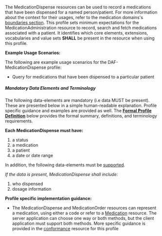 The MedicationDispense resources can be used to record a medications that have been dispensed for a named person/patient.  For more information about the context for their usages, refer to the medication domains's [boundaries section].  This profile sets minimum expectations for the MedicationAdministration resource to record, search and fetch medications associated with a patient. It identifies which core elements, extensions, vocabularies and value sets **SHALL** be present in the resource when using this profile.

**Example Usage Scenarios:**

The following are example usage scenarios for the
DAF-MedicationDispense profile:

-  Query for medications that have been dispensed to a particular patient


##### Mandatory Data Elements and Terminology


The following data-elements are mandatory (i.e data MUST be present). These are presented below in a simple human-readable explanation.  Profile specific guidance and examples are provided as well.  The [**Formal Profile Definition**](#profile) below provides the  formal summary, definitions, and  terminology requirements.  

**Each MedicationDispense must have:**

1.  a status
1.  a medication
1.  a patient
1.  a date or date range

In addition, the following data-elements must be [supported](http://hl7.org/FHIR/us/daf/2016Sep/daf-core.html#mustsupport).

*If the data is present, MedicationDispense shall include:*

1. who dispensed
2. dosage information


**Profile specific implementation guidance:**

*  The MedicationDispense and MedicationOrder resources can represent a medication, using either a code or refer to a [Medication] resource.  The server application can choose one way or both methods,  but the client application must support both methods.  More specific guidance is provided in the [conformance](CapabilityStatements-tbd.html) resource for this profile


  [Medication Clinical Drug (RxNorm)]: valueset-daf-medication-codes.html
  [MedicationOrderStatus]: http://hl7.org/fhir/us/daf/valueset-medication-order-status.html
[MedicationDispenseStatus]: http://hl7.org/fhir/us/daf/valueset-medication-statement-status.html
[MedicationDispense]:http://build.fhir.org/medicationdispense.html
 [MedicationOrder]: http://build.fhir.org/medicationorder.html
 [Medication]:http://build.fhir.org/medication.html
 [Conformance]: daf-core-medicationstatement-conformance.html
 [boundaries section]: http://build.fhir.org/medicationdispense.html#bnr
